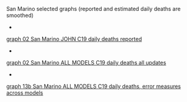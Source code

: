 San Marino selected graphs (reported and estimated daily deaths are smoothed) 

*

[graph 02 San Marino JOHN C19 daily deaths reported](https://github.com/pourmalek/CovidLongitudinal/blob/main/output/countries/San%20Marino/graph%2002%20San%20Marino%20JOHN%20C19%20daily%20deaths%20reported.pdf)


*

[graph 02 San Marino ALL MODELS C19 daily deaths all updates]()


*

[graph 13b San Marino ALL MODELS C19 daily deaths, error measures across models]()

